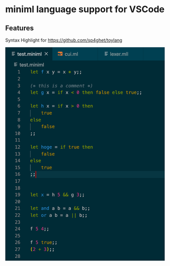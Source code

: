 # miniml language support for VSCode

## Features

Syntax Highlight for https://github.com/sp4ghet/toylang

![screenshot](./assets/screenshot.png)
